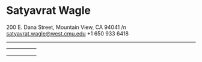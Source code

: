 # Satyavrat Wagle
200 E. Dana Street, Mountain View, CA 94041 /n
satyavrat.wagle@west.cmu.edu
+1 650 933 6418
****





|   |   |   |   |   |
|---|---|---|---|---|
|   |   |   |   |   |
|   |   |   |   |   |
|   |   |   |   |   |
